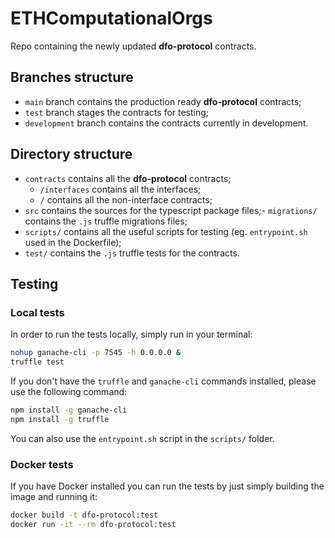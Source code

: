 # ETHComputationalOrgs

Repo containing the newly updated **dfo-protocol** contracts.

## Branches structure

- `main` branch contains the production ready **dfo-protocol** contracts;
- `test` branch stages the contracts for testing;
- `development` branch contains the contracts currently in development.

## Directory structure

- `contracts` contains all the **dfo-protocol** contracts;
    - `/interfaces` contains all the interfaces;
    - `/` contains all the non-interface contracts;
- `src` contains the sources for the typescript package files;- `migrations/` contains the `.js` truffle migrations files;
- `scripts/` contains all the useful scripts for testing (eg. `entrypoint.sh` used in the Dockerfile);
- `test/` contains the `.js` truffle tests for the contracts.

## Testing

### Local tests

In order to run the tests locally, simply run in your terminal:

```bash
nohup ganache-cli -p 7545 -h 0.0.0.0 &
truffle test
```

If you don't have the `truffle` and `ganache-cli` commands installed, please use the following command:

```bash
npm install -g ganache-cli
npm install -g truffle
```

You can also use the `entrypoint.sh` script in the `scripts/` folder.

### Docker tests

If you have Docker installed you can run the tests by just simply building the image and running it:

```bash
docker build -t dfo-protocol:test 
docker run -it --rm dfo-protocol:test
```